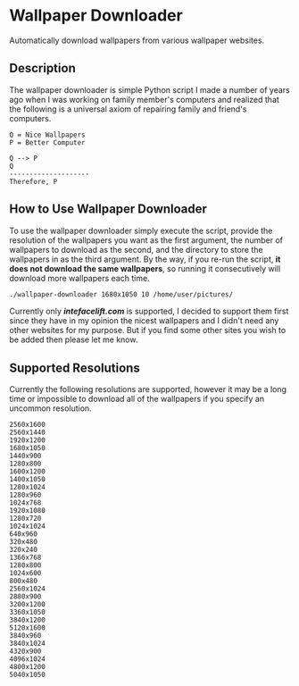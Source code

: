 Wallpaper Downloader
====================

Automatically download wallpapers from various wallpaper websites.


Description
--------------

The wallpaper downloader is simple Python script I made a number of years ago when I was working on
family member's computers and realized that the following is a universal axiom of repairing family 
and friend's computers.

  ```
  Q = Nice Wallpapers
  P = Better Computer
  
  Q --> P 
  Q
  --------------------
  Therefore, P
  ```
  
How to Use Wallpaper Downloader
-------------------------------

To use the wallpaper downloader simply execute the script, provide the resolution of the wallpapers
you want as the first argument, the number of wallpapers to download as the second, and the directory
to store the wallpapers in as the third argument. By the way, if you re-run the script, **it does not
download the same wallpapers**, so running it consecutively will download more wallpapers each time.

  ```bash
  ./wallpaper-downloader 1680x1050 10 /home/user/pictures/
  ```
  
Currently only ***intefacelift.com*** is supported, I decided to support them first since they have
in my opinion the nicest wallpapers and I didn't need any other websites for my purpose. But if you
find some other sites you wish to be added then please let me know.

Supported Resolutions
-----------------------

Currently the following resolutions are supported, however it may be a long time or impossible to download
all of the wallpapers if you specify an uncommon resolution.

    2560x1600
    2560x1440
    1920x1200
    1680x1050
    1440x900
    1280x800
    1600x1200
    1400x1050
    1280x1024
    1280x960
    1024x768
    1920x1080
    1280x720
    1024x1024
    640x960
    320x480
    320x240
    1366x768
    1280x800
    1024x600
    800x480
    2560x1024
    2880x900
    3200x1200
    3360x1050
    3840x1200
    5120x1600
    3840x960
    3840x1024
    4320x900
    4096x1024
    4800x1200
    5040x1050
     
